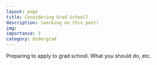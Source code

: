 ```yaml
---
layout: page
title: Considering Grad School?
description: (working on this post)
img:
importance: 3
category: Undergrad
---
```


Preparing to apply to grad school. What you should do, etc. 

<!-- What you should do if you want to go to grad school. REUs, BSM, conferences, honors thesis. -->
